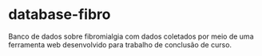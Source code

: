 # database-fibro
Banco de dados sobre fibromialgia com dados coletados por meio de uma ferramenta web desenvolvido para trabalho de conclusão de curso.
